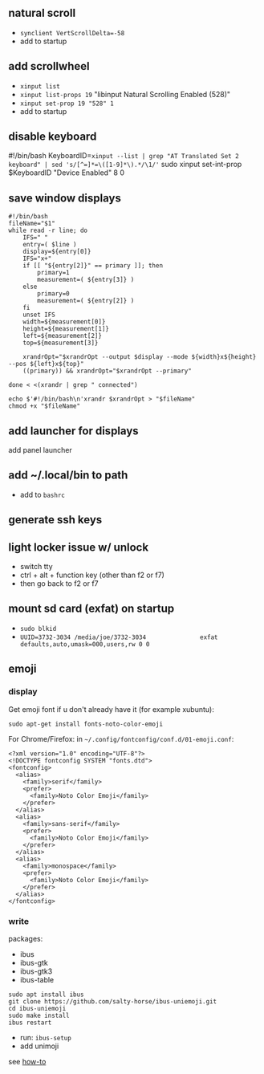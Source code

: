 natural scroll
-----

* `synclient VertScrollDelta=-58`
* add to startup

add scrollwheel
-----
* `xinput list`
* `xinput list-props 19` "libinput Natural Scrolling Enabled (528)"
* `xinput set-prop 19 "528" 1`
* add to startup

disable keyboard
-----
#!/bin/bash
KeyboardID=`xinput --list | grep "AT Translated Set 2 keyboard" | sed 's/[^=]*=\([1-9]*\).*/\1/'`
sudo xinput set-int-prop $KeyboardID "Device Enabled" 8 0

save window displays
-----
```
#!/bin/bash
fileName="$1"
while read -r line; do
    IFS=" "
    entry=( $line )
    display=${entry[0]}
    IFS="x+"
    if [[ "${entry[2]}" == primary ]]; then
        primary=1
        measurement=( ${entry[3]} )
    else
        primary=0
        measurement=( ${entry[2]} )
    fi  
    unset IFS
    width=${measurement[0]}
    height=${measurement[1]}
    left=${measurement[2]}
    top=${measurement[3]}

    xrandrOpt="$xrandrOpt --output $display --mode ${width}x${height} --pos ${left}x${top}"
    ((primary)) && xrandrOpt="$xrandrOpt --primary"

done < <(xrandr | grep " connected")

echo $'#!/bin/bash\n'xrandr $xrandrOpt > "$fileName"
chmod +x "$fileName"                           
```
add launcher for displays
-----
add panel launcher

add ~/.local/bin to path
-----
* add to `bashrc`

generate ssh keys
-----

light locker issue w/ unlock
-----
* switch tty
* ctrl + alt + function key (other than f2 or f7)
* then go back to f2 or f7

mount sd card (exfat) on startup
-----
* `sudo blkid`
* `UUID=3732-3034 /media/joe/3732-3034               exfat   defaults,auto,umask=000,users,rw 0 0`

emoji
-----
### display

Get emoji font if u don't already have it (for example xubuntu):

`sudo apt-get install fonts-noto-color-emoji`

For Chrome/Firefox: in `~/.config/fontconfig/conf.d/01-emoji.conf`:

```
<?xml version="1.0" encoding="UTF-8"?>
<!DOCTYPE fontconfig SYSTEM "fonts.dtd">
<fontconfig>
  <alias>
    <family>serif</family>
    <prefer>
      <family>Noto Color Emoji</family>
    </prefer>
  </alias>
  <alias>
    <family>sans-serif</family>
    <prefer>
      <family>Noto Color Emoji</family>
    </prefer>
  </alias>
  <alias>
    <family>monospace</family>
    <prefer>
      <family>Noto Color Emoji</family>
    </prefer>
  </alias>
</fontconfig>
```


### write

packages:

* ibus
* ibus-gtk
* ibus-gtk3
* ibus-table

```
sudo apt install ibus
git clone https://github.com/salty-horse/ibus-uniemoji.git
cd ibus-uniemoji
sudo make install
ibus restart
```

* run: `ibus-setup`
* add unimoji


see [how-to](https://hk.saowen.com/a/250f4270055aaa3ddeeaed38c981f4f3e1c8dff159f274c5e114722a6353453f)
